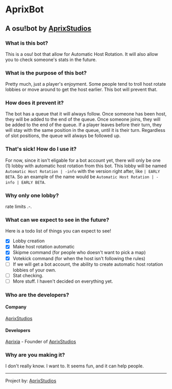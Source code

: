 # AprixBot
## A osu!bot by [AprixStudios](https://www.aprixstudios.xyz/)

### What is this bot?
This is a osu! bot that allow for Automatic Host Rotation. It will also allow you to check someone's stats in the future.

### What is the purpose of this bot?
Pretty much, just a player's enjoyment. Some people tend to troll host rotate lobbies or move around to get the host earlier.
This bot will prevent that.

### How does it prevent it?
The bot has a queue that it will always follow. Once someone has been host, they will be added to the end of the queue. Once someone joins, they will be added to the end of the queue. If a player leaves before their turn, they will stay with the same position in the queue, until it is their turn.
Regardless of slot positions, the queue will always be followed up.

### That's sick! How do I use it?
For now, since it isn't eligable for a bot account yet, there will only be one (1) lobby with automatic host rotation from this bot. This lobby will be named `Automatic Host Rotation | -info` with the version right after, like `| EARLY BETA`. So an example of the name would be `Automatic Host Rotation | -info | EARLY BETA`.

### Why only one lobby?
rate limits .-.

### What can we expect to see in the future?
Here is a todo list of things you can expect to see!

- [x] Lobby creation
- [x] Make host rotation automatic
- [x] Skipme command (for people who doesn't want to pick a map)
- [x] Votekick command (for when the host isn't following the rules)
- [ ] If we will get a bot account, the ability to create automatic host rotation lobbies of your own.
- [ ] Stat checking.
- [ ] More stuff. I haven't decided on everything yet.

### Who are the developers?
#### Company
[AprixStudios](https://www.aprixstudios.xyz/)

#### Developers
[Aprixia](https://osu.ppy.sh/users/14781224) - Founder of [AprixStudios](https://www.aprixstudios.xyz/)

### Why are you making it?
I don't really know. I want to. It seems fun, and it can help people.

---
Project by: [AprixStudios](https://www.aprixstudios.xyz/)
